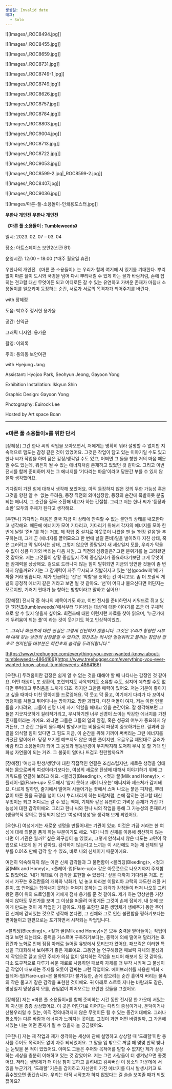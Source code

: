 ```yaml
---
생성일: Invalid date
태그:
  - Solo
---
```

  

![[Images/_ROC8494.jpg]]

  

  


![[Images/_ROC8455.jpg]]

  

  


![[Images/_ROC8659.jpg]]

  


![[Images/_ROC8731.jpg]]

  


![[Images/_ROC8749-1.jpg]]

  

  


![[Images/_ROC8749.jpg]]

  

  


![[Images/_ROC8626.jpg]]

  

  


![[Images/_ROC8757.jpg]]

  

  


![[Images/_ROC8784.jpg]]

  

  


![[Images/_ROC8803.jpg]]

  

  


![[Images/_ROC9004.jpg]]

  

  


![[Images/_ROC8713.jpg]]

  

  


![[Images/_ROC8722.jpg]]

  

  


![[Images/_ROC9053.jpg]]

  

  


![[Images/_ROC8599-2.jpg|_ROC8599-2.jpg]]

  

  


![[Images/_ROC8407.jpg]]

  

  


![[Images/_ROC9036.jpg]]

  

  

  


![[Images/마른-풀-소용돌이-인쇄용포스터.jpg]]

**우한나 개인전**
**우한나 개인전**

**《마른 풀 소용돌이 : Tumbleweeds》**

  

일시: 2023. 02. 07 – 03. 04

장소: 아트스페이스 보안2(신관 B1)

운영시간: 12:00 – 18:00 (*매주 월요일 휴관)

  

우한나의 개인전 《마른 풀 소용돌이》는 우리가 함께 여기에 서 있기를 기대한다. 뿌리없이 마른 풀이 도시와 국경을 넘어 다시 뿌리내릴 수 있게 하는 물과 바람처럼, 손에 잡히는 견고함 대신 무엇이든 되고 어디로든 갈 수 있는 유연하고 가벼운 존재가 마침내 소용돌이를 일으키며 등장하는 순간, 서로가 서로의 목격자가 되어주기를 바란다.

  

with 장혜정

도움: 박효주 정서현 용가윤

공간: 신익균

그래픽 디자인: 용가윤

촬영: 이의록

주최: 통의동 보안여관

  

with Hyejung Jang

Assistant: Hyojoo Park, Seohyun Jeong, Gayoon Yong

Exhibition Installation: Ikkyun Shin

Graphic Design: Gayoon Yong

Photography: Euirock Lee

Hosted by Art space Boan

  

  

---

  

  

### **«마른 풀 소용돌이»를 위한 단서**

  

[장혜정] 그간 한나 씨의 작업을 보아오면서, 저에게는 명확히 뭐라 설명할 수 없지만 지속적으로 맴도는 감정 같은 것이 있었어요. 그것은 작업이 담고 있는 이야기일 수도 있고 한나 씨가 작업을 하며 품은 감정/생각일 수도 있고, 어쩌면 그 둘을 향한 저의 마음 때문일 수도 있는데, 뭐든지 될 수 있는 에너지처럼 존재하고 있었던 것 같아요. 그리고 이번 전시를 함께 준비하며 저는 그 에너지를 ‘기다리는 마음’이라고 당분간 부를 수 있지 않을까 생각했어요.

기다림이 가진 힘에 대해서 생각해 보았어요. 아직 등장하지 않은 것의 무한 가능성 혹은 그것을 향한 알 수  없는 두려움, 등장 직전의 의미심장함, 등장의 순간에 폭발하듯 분출되는 에너지, 그 순간을 결국 소환해 내고자 하는 간절함. 그리고 저는 한나 씨가 ‘등장과 소환’ 모두의 주체가 된다고 생각해요.

  

[우한나] 기다리는 마음은 결국 지금 이 상태에 만족할 수 없는 불만의 상태를 내포한다고 생각해요. 때문에 에너지가 모여 기다리고, 기다리기 위해서 각자의 에너지를 모아 한 번에 날릴 ‘준비’를 하는 거죠. 제 작업 중 설치로 아웃풋이 나왔을 땐 늘 ‘현장 같음’을 추구하는데, 그게 곧 (에너지를 끌어모으고 한 번에 날릴 준비)일을 벌이려다 지친 상태, 혹은 그러려고 막 일어서는 상태, 그렇지 않으면 종말일지 새 세상일지 모를, 우리가 막을 수 없이 성큼 다가와 버리는 다음 차원, 그 직전의 섬광같은? 그런 분위기를 늘 그려왔던 것 같아요. 저는 그것들이 상황 중심일지 주체 중심일지가 중요하다기보단 그게 무엇이든 잠재력을 상상해요. 겉으로 드러나지 않는 힘이 발휘되면 지금의 당연한 것들이 좀 변하지 않을까요? 저는 그 잠재력이 자주 무시되고 짓밟혀지고 있는 ‘선(goodwill)’에 가까울 거라 믿습니다. 제가 언급하는 ‘선’은 ‘착함’을 뜻하는 건 아니고요. 좀 더 포괄적 개념의 긍정적 에너지 같은 거라고 보면 될 것 같아요. ‘선’이 어디냐 물으신다면 어딘지는 모르지만, 기러기 편대가 늘 향하는 방향이라고 말하고 싶어요!

  

[장혜정] 전시작 중 하나의 제목이기도 하고, 이번 전시를 준비하면서 키워드로 쥐고 있던 ’회전초(tumbleweeds)’에서부터 ‘기다리는 대상’에 대한 이야기를 조금 더 구체적으로 할 수 있지 않을까 싶어요. 회전초에 대한 이런저런 자료를 찾아 읽으며, ‘누군가에게 두려움이 되는 풀’이 라는 것이 웃기기도 하고 인상적이었죠.

_“…그러나 회전초에 대한 진실은 그렇게 간단하지 않습니다. 그것은 우리가 황량한 서부에 대해 갖는 낭만의 상징물일 수 있지만, 회전초는 러시안 엉겅퀴라고 불리는 침입성 잡초로 현지인들 대부분은 회전초의 습격을 두려워합니다.”_

_[](https://www.treehugger.com/everything-you-ever-wanted-know-about-tumbleweeds-4864166)_[https://www.treehugger.com/everything-you-ever-wanted-know-about-tumbleweeds-4864166](https://www.treehugger.com/everything-you-ever-wanted-know-about-tumbleweeds-4864166)

  

[우한나] 두려움이란 감정은 쉽게 알 수 없는 것을 대해야 할 때 나타나는 감정인 것 같아요. 어떤 대상이, 또 상황이, 조련되지도 사육되지도 소유할 수도, 심지어 예측할 수도 없다면 무턱대고 두려움을 느끼게 되죠. 하지만 그만큼 매력이 있어요. 저는 기분이 좋아지고 싶을 때마다 미친 망아지를 드로잉해요. 막 웃고 막 울고, 여기저기 다리가 다 꼬여서 엉덩이를 쳐들고 뛰어다니는 망아지요. 망한 과학자, 미친 떠돌이 여자, 저는 이런 인물들을 기다려요, 그들이 신명 나게 자기 역할을 해내고 있을 순간이요. 잘 생각해보면 그들은 지긋지긋하게 걸리적거리고, 무시하기엔 너무 신경이 쓰이는 막강한 에너지를 가진 존재들이라는 거예요. 왜냐면 그들은 그들의 일의 완결, 혹은 성공의 여부가 중요하지 않거든요, 그 순간 그들이 몰두해서 발생시키는 비물질적 파장이 중요하거든요. 결과와 완결을 의식할 힘이 있다면 그 힘도 지금, 이 순간을 위해 기꺼이 써버리는 그런 에너지를 가졌단 말이에요. 당장 보기엔 예쁘지도 않은 마른 풀이지만, 우글우글 제멋대로 굴러가 바람 타고 소용돌이가 되어 그 몸짓과 행동반경이 무지막지해 도저히 무시 못 할 거대 인화성 자연물이 되는 거죠. 그 불꽃이 얼마나 뜨겁고 찬란할까요?!

  

[장혜정] ‘여성과 탄생/생명’에 대한 직접적인 연결은 조심스럽지만, 새로운 생명을 잉태하는 몸으로써의 여성이라기보다는, 여성의 새로운 탄생에 대해서 이야기하기 위해 그 키워드를 연결해 보려고 해요. <블리딩(Bleeding)>, <젖과 꿀(Milk and Honey)>, <플레어-업(Flare-up> 모두에서 ‘참지 못하고 새어 나오는’ 에너지와 제스처가 감지돼요. 다르게 말하면, 줄기에서 떨어져 시들어가는 꽃에서 스며 나오는 붉은 피처럼, 뿌리없이 마른 풀을 국경을 넘어 다시 뿌리내리게 하는 바람처럼, 손에 잡히는 견고함 대신 무엇이든 되고 어디로든 갈 수 있는 액체, 기체와 같은 유연하고 가벼운 존재가 가진 가능성에 대한 감각이에요. 그리고 한나 씨와 한나 씨의 작업을 통해 그 가능성의 존재로서 (생물학적 정의로 한정되지 않은) ‘여성/여성성’을 생각해 보게 되었어요.

  

[우한나] 여성에게는 새로운 생명을 만들어내는 기관이 있죠. 이것은 가끔 저라는 한 여성에 대해 의문을 품게 하는 부분이기도 해요. ‘내가 나의 신체를 이용해 생산하지 않는다면 이 기관은 뭘까?’ 싶은 의구심이 늘 있었고, 그렇게 안착되지 않은 떠도는 고민이 작업으로 나오게 된 거 같아요. 감각하지 않는다고 느끼는 이 시간에도 저는 제 신체의 일부를 0.01초 만에 감각 할 수 있죠, 바로 나의 신체이기 때문이에요.

여전히 익숙해지지 않는 이런 신체 감각들과 그 불편함이 <블리딩(Bleeding)>, <젖과 꿀(Milk and Honey)>, <플레어-업(Flare-up)> 같은 아웃풋으로 나오기까지 주저함도 많았어요. ‘내가 제대로 이 감각을 표현할 수 있겠다.’ 싶을 때까지 기다려온 거죠. 집에서 가꾸는 호접란들의 개화와 낙화가, 넋 놓고 바라본 이탈리아 고택의 과도한 러플 커튼이, 또 언어로는 잡아내지 못하는 어쩌지 못하는 그 감각과 감정들이 터져 나오듯 그려왔던 종이 위의 드로잉들이 저에게 점차 용기를 준 것 같아요. 제가 하는 망상만큼 거창하지 않아도 무언가를 보며 그 이상을 떠올려 어떻게든 그것이 손에 잡히게, 내 눈에 보이게 만드는 것이 제 작업인 거 같아요. 저를 포함한 모든 생명체가 생애주기 동안 주어진 신체에 갇혀있는 것으로 생각해 본다면, 그 신체와 그로 인한 불편함을 평하기보다는 받아들이고 한편으로는 포기하면서 시작되는 작업입니다.

<블리딩(Bleeding)>, <젖과 꿀(Milk and Honey)>은 모두 중력을 받아들이는 작업이라고 보면 되는데요. 중력을 거스르며 구축하기보다는, 중력에 의해 떨어져 말라가는 호접란과 노화로 인해 점점 아래로 늘어질 유방에서 모티브가 왔어요. 패브릭은 이러한 특성을 극대화해서 보여주기 좋은 재료예요. 그동안 늘 연구해왔던 패브릭 자체의 물성과 제 작업으로 끌고 오던 주제가 의심 없이 일치하는 작업을 드디어 해보게 된 것 같아요. 다소 도구적으로 다루기 쉬운 재료로 사용하던 패브릭 자체를 더 부각 시키며 그 물성이 곧 작업이 내포하는 주제를 오롯이 감싸는 그런 작업이요. 에어브러쉬를 사용한 벽화 <플레어-업(Flare-up)>은 물화되기가 불가능한, 손에 잡으려는 순간 흩어져 버리는 물속의 작은 물고기 같은 감각을 표현한 것이에요. 귀 아래로 스르륵 지나는 바람과도 같은, 명상일지 망상일지 모를, 끊임없이 피어오르는 요란한 것들을 그렸어요.

  

[장혜정] 저는 «마른 풀 소용돌이»를 함께 준비하는 시간 동안 전시장 한 가운데 서있는 제 자신을 종종 상상했어요. 이 곳은 어딘가로 이어지는 다리의 중심이거나, 둔덕이거나 산봉우리일 수 있는, 아직 정의내려지지 않은 무엇이든 될 수 있는 중간지대예요. 그러나 평소와는 다른 바람과 에너지가 느껴지는 곳이죠. 그것이 과연 어떤 바람일까, 그 가운에 서있는 나는 어떤 존재가 될 수 있을까 늘 궁금했어요.

  

[우한나] 저는 제 작업과 제가 생각하는 세상에 관해 설명하고 상상할 때 ‘도래할’이란 동사를 주어도 목적어도 없이 자주 되뇌었어요. 그 말을 입 밖으로 꺼낼 때 몇몇 반짝 빛나는 눈빛을 본 적이 있었어요. 아마도 그들은 주어와 목적어를 말할 수 없지만 제가 상상하는 세상을 충분히 이해하고 있는 것 같았어요. 저는 그런 사람들이 더 생겨났으면 좋겠어요. 저라는 생명체가 더 이상 참지 못하고 흘려내고 감싸버린 이 장소의 가운데에 서 있을 누군가가, ‘도래할’ 기운을 감지하고 자신만이 가진 에너지를 다시 발생시키고 또 흡수했으면 좋겠습니다. 우리는 아직 시작조차 하지 않았다는 걸 슬슬 보여줄 때가 되었잖아요?